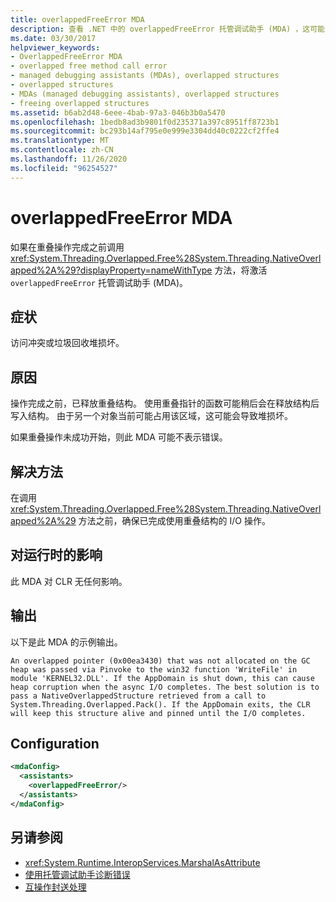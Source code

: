 ```yaml
---
title: overlappedFreeError MDA
description: 查看 .NET 中的 overlappedFreeError 托管调试助手 (MDA) ，这可能会在访问冲突或垃圾回收堆损坏时激活。
ms.date: 03/30/2017
helpviewer_keywords:
- OverlappedFreeError MDA
- overlapped free method call error
- managed debugging assistants (MDAs), overlapped structures
- overlapped structures
- MDAs (managed debugging assistants), overlapped structures
- freeing overlapped structures
ms.assetid: b6ab2d48-6eee-4bab-97a3-046b3b0a5470
ms.openlocfilehash: 1bedb8ad3b9801f0d235371a397c8951ff8723b1
ms.sourcegitcommit: bc293b14af795e0e999e3304dd40c0222cf2ffe4
ms.translationtype: MT
ms.contentlocale: zh-CN
ms.lasthandoff: 11/26/2020
ms.locfileid: "96254527"
---
```

# <a name="overlappedfreeerror-mda"></a>overlappedFreeError MDA

如果在重叠操作完成之前调用 <xref:System.Threading.Overlapped.Free%28System.Threading.NativeOverlapped%2A%29?displayProperty=nameWithType> 方法，将激活 `overlappedFreeError` 托管调试助手 (MDA)。  
  
## <a name="symptoms"></a>症状  

 访问冲突或垃圾回收堆损坏。  
  
## <a name="cause"></a>原因  

 操作完成之前，已释放重叠结构。 使用重叠指针的函数可能稍后会在释放结构后写入结构。 由于另一个对象当前可能占用该区域，这可能会导致堆损坏。  
  
 如果重叠操作未成功开始，则此 MDA 可能不表示错误。  
  
## <a name="resolution"></a>解决方法  

 在调用 <xref:System.Threading.Overlapped.Free%28System.Threading.NativeOverlapped%2A%29> 方法之前，确保已完成使用重叠结构的 I/O 操作。  
  
## <a name="effect-on-the-runtime"></a>对运行时的影响  

 此 MDA 对 CLR 无任何影响。  
  
## <a name="output"></a>输出  

 以下是此 MDA 的示例输出。  
  
 `An overlapped pointer (0x00ea3430) that was not allocated on the GC heap was passed via Pinvoke to the win32 function 'WriteFile' in module 'KERNEL32.DLL'. If the AppDomain is shut down, this can cause heap corruption when the async I/O completes. The best solution is to pass a NativeOverlappedStructure retrieved from a call to System.Threading.Overlapped.Pack(). If the AppDomain exits, the CLR will keep this structure alive and pinned until the I/O completes.`  
  
## <a name="configuration"></a>Configuration  
  
```xml  
<mdaConfig>  
  <assistants>  
    <overlappedFreeError/>  
  </assistants>  
</mdaConfig>  
```  
  
## <a name="see-also"></a>另请参阅

- <xref:System.Runtime.InteropServices.MarshalAsAttribute>
- [使用托管调试助手诊断错误](diagnosing-errors-with-managed-debugging-assistants.md)
- [互操作封送处理](../interop/interop-marshaling.md)
